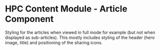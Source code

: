 HPC Content Module - Article Component
================================================

Styling for the articles when viewed in full mode for example (but not when
displayed as sub-articles). This mostly includes styling of the header (hero
image, title) and positioning of the sharing icons.
